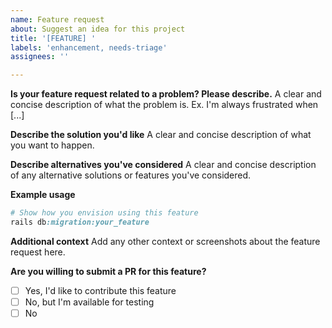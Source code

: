 ```yaml
---
name: Feature request
about: Suggest an idea for this project
title: '[FEATURE] '
labels: 'enhancement, needs-triage'
assignees: ''

---
```


**Is your feature request related to a problem? Please describe.**
A clear and concise description of what the problem is. Ex. I'm always frustrated when [...]

**Describe the solution you'd like**
A clear and concise description of what you want to happen.

**Describe alternatives you've considered**
A clear and concise description of any alternative solutions or features you've considered.

**Example usage**
```ruby
# Show how you envision using this feature
rails db:migration:your_feature
```

**Additional context**
Add any other context or screenshots about the feature request here.

**Are you willing to submit a PR for this feature?**
- [ ] Yes, I'd like to contribute this feature
- [ ] No, but I'm available for testing
- [ ] No